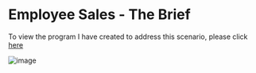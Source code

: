 # Employee Sales - The Brief 

To view the program I have created to address this scenario, please click [here](https://github.com/NwCoder21/Csharp-Sandox/blob/main/Employee%20Sales/Code.md) 

![image](https://user-images.githubusercontent.com/107522496/197884177-4e9910a5-1b6f-4aa2-8345-98c554307e12.png)

